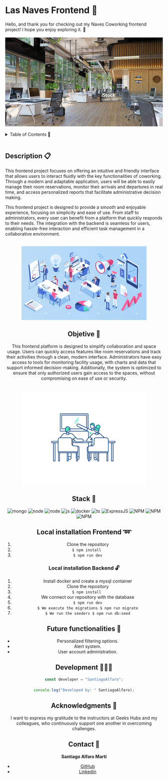 # Las Naves Frontend 🌱

Hello, and thank you for checking out my Naves Coworking frontend project! I hope you enjoy exploring it. 🚀
<br><br>
<img width="800" alt="LasNaves" src="img/readme1.jpg">
</a>

<details>
  <summary>Table of Contents 📁</summary>
  <ol>
 <li><a href="#description">Description</a></li>
    <li><a href="#objetive">Objetive</a></li>
    <li><a href="#stack">Stack</a></li>
    <li><a href="#local-installation">Local installation</a></li>
    <li><a href="#future-functionalities️">Future functionalities</a></li>
    <li><a href="#development">Development</a></li>
    <li><a href="#acknowledgments">Acknowledgments</a></li>
    <li><a href="#contact">Contact</a></li>
  </ol>
</details>
<br>

## Description 📋

This frontend project focuses on offering an intuitive and friendly interface that allows users to interact fluidly with the key functionalities of coworking. Through a modern and adaptable application, users will be able to easily manage their room reservations, monitor their arrivals and departures in real time, and access personalized reports that facilitate administrative decision making.

This frontend project is designed to provide a smooth and enjoyable experience, focusing on simplicity and ease of use. From staff to administrators, every user can benefit from a platform that quickly responds to their needs. The integration with the backend is seamless for users, enabling hassle-free interaction and efficient task management in a collaborative environment.
<br><br>
<div align="center">
<a>
<img width="400" alt="LasNaves" src="img/readme3.jpg">
</a>

## Objetive 🚩

This frontend platform is designed to simplify collaboration and space usage. Users can quickly access features like room reservations and track their activities through a clean, modern interface. Administrators have easy access to tools for monitoring facility usage, with charts and data that support informed decision-making. Additionally, the system is optimized to ensure that only authorized users gain access to the spaces, without compromising on ease of use or security.
<br><br>
<div align="center">
<a>
<img width="400" alt="LasNaves" src="img/readme2.jpg">
</a>

## Stack 🔧
<div align="center">
<a>
    <img src= "https://img.shields.io/badge/React-20232A?style=for-the-badge&logo=react&logoColor=61DAFB" alt="mongo" />
</a>
<a>
    <img src= "https://img.shields.io/badge/css-1D7CF2?style=for-the-badge&logo=css3&logoColor=white" alt="node" />
</a>
<a>
    <img src= "https://img.shields.io/badge/HTML5-FF6C37?style=for-the-badge&logo=HTML5&logoColor=white"alt="node" />
</a>
<a>
    <img src= "https://img.shields.io/badge/javascipt-EFD81D?style=for-the-badge&logo=javascript&logoColor=black" alt="js" />
</a>
<a>
<img src="https://img.shields.io/badge/Docker-2496ED?style=for-the-badge&logo=docker&logoColor=white" alt="docker" />
</a>
<a>
    <img src="https://img.shields.io/badge/Bootstrap-563D7C?style=for-the-badge&logo=bootstrap&logoColor=white" alt="ts" />
</a>
<a>
    <img src="https://img.shields.io/badge/Express%20js-000000?style=for-the-badge&logo=express&logoColor=white" alt="ExpressJS" alt="ts" />
</a>
<a>
    <img src="https://img.shields.io/badge/npm-CB3837?style=for-the-badge&logo=npm&logoColor=white" alt="NPM" alt="ts" />
</a>
<a>
    <img src="https://img.shields.io/badge/JWT-000000?style=for-the-badge&logo=JSON%20web%20tokens&logoColor=white" alt="NPM" alt="ts" />
</a>
<a>
    <img src="https://img.shields.io/badge/node.js-026E00?style=for-the-badge&logo=node.js&logoColor=white" alt="NPM" alt="ts" />
</a>
</div>


## Local installation Frontend ➿

1. Clone the repository
2. ``` $ npm install  ```
3. ``` $ npm run dev ```

### Local installation Backend 🔓

1. Install docker and create a mysql container
1. Clone the repository
2.  ``` $ npm install  ```
3. We connect our repository with the database
4. ``` $ npm run dev ``` 
5. ``` $ We execute the migrations $ npm run migrate ``` 
6. ``` $ We run the seeders $ npm run db:seed ``` 

## Future functionalities 🔮
- Personalized filtering options.
- Alert system.
- User account administration.

## Development 👨🏻‍💻

```js
const developer = "SantiagoAlfaro";

console.log("Developed by: " SantiagoAlfaro);
```

## Acknowledgments 🤘

I want to express my gratitude to the instructors at Geeks Hubs and my colleagues, who continuously support one another in overcoming challenges.


## Contact 📣
**Santiago Alfaro Martí**
  - [GitHub](https://github.com/SantiagoAlfaroMarti)
  - [Linkedin](https://www.linkedin.com/feed/)